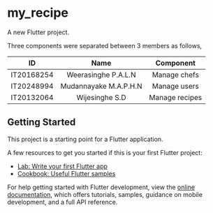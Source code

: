 # my_recipe

A new Flutter project.

Three components were separated between 3 members as follows,

|ID	                          |  Name	                   | Component|
|:---:|:---:|:---:|
|IT20168254 | Weerasinghe P.A.L.N	     | Manage chefs|
|IT20248994 | Mudannayake  M.A.P.H.N	   | Manage users|
|IT20132064 | Wijesinghe S.D	           | Manage recipes|


## Getting Started

This project is a starting point for a Flutter application.

A few resources to get you started if this is your first Flutter project:

- [Lab: Write your first Flutter app](https://docs.flutter.dev/get-started/codelab)
- [Cookbook: Useful Flutter samples](https://docs.flutter.dev/cookbook)

For help getting started with Flutter development, view the
[online documentation](https://docs.flutter.dev/), which offers tutorials,
samples, guidance on mobile development, and a full API reference.

